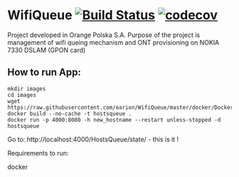 # WifiQueue [![Build Status](https://travis-ci.org/earion/WifiQueue.svg?branch=master)](https://travis-ci.org/earion/WifiQueue) [![codecov](https://codecov.io/gh/earion/WifiQueue/branch/master/graph/badge.svg)](https://codecov.io/gh/earion/WifiQueue)

Project developed in Orange Polska S.A.
Purpose of the project is management of wifi queing mechanism and ONT provisioning on NOKIA 7330 DSLAM (GPON card)

## How to run App:

    mkdir images
    cd images
    wget https://raw.githubusercontent.com/earion/WifiQueue/master/docker/Dockerfile
    docker build --no-cache -t hostsqueue .
    docker run -p 4000:8080 -h new_hostname --restart unless-stopped -d hostsqueue


Go to: http://localhost:4000/HostsQueue/state/ - this is it !





Requirements to run:

docker 
